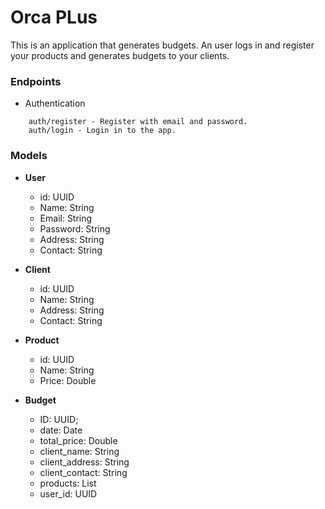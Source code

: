 # Orca PLus

This is an application that generates budgets. An user logs in and register your products and generates budgets to your clients.  

### Endpoints

* Authentication

```
    auth/register - Register with email and password.
    auth/login - Login in to the app.
```

### Models
* **User**
    * id: UUID
    * Name: String
    * Email: String
    * Password: String
    * Address: String
    * Contact: String

* **Client**
    * id: UUID
    * Name: String
    * Address: String
    * Contact: String

* **Product**
  * id: UUID
  * Name: String
  * Price: Double

* **Budget**
  * ID: UUID;
  * date: Date
  * total_price: Double
  * client_name: String
  * client_address: String
  * client_contact: String
  * products: List<Product>
  * user_id: UUID
 
    